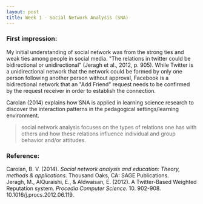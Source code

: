 ```yaml
---
layout: post
title: Week 1 - Social Network Analysis (SNA)
---
```


### First impression:
My initial understanding of social network was from the strong ties and weak ties among people in social media. "The relations in twitter could be bidirectional or unidirectional" (Jeragh et al., 2012, p. 905). While Twitter is a unidirectional network that the network could be formed by only one person following another person without approval, Facebook is a bidirectional network that an "Add Friend" request needs to be confirmed by the request receiver in order to establish the connection. 

Carolan (2014) explains how SNA is applied in learning science research to discover the interaction patterns in the pedagogical settings/learning environment.
> social network analysis focuses on the types of relations one has with others and
> how these relations influence individual and group behavior and/or attitudes.

### Reference:
Carolan, B. V. (2014). *Social network analysis and education: Theory, methods & applications.* Thousand Oaks, CA: SAGE Publications.   
Jeragh, M., AlQuraishi, E., & Aldwaisan, E. (2012). A Twitter-Based Weighted Reputation system. *Procedia Computer Science.* 10. 902-908. 10.1016/j.procs.2012.06.119.
